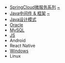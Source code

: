 * [SpringCloud微服务系列][cloudHtml]       [~][cloudMd]
* [Java中间件 & 框架][javaHtml]            [~][javaMd]
* [Java设计模式][mode]           
* [Oracle][oracle]
* [MySQL][mysql]
* [JS][js]
* Android
* React Native
* [Windows][win]
* Linux

[cloudHtml]: https://fgq233.github.io/html/blog?key=cloud
[cloudMd]: https://fgq233.github.io/md/index/cloud
[javaHtml]: https://fgq233.github.io/html/blog?key=java
[javaMd]: https://fgq233.github.io/md/index/java
[js]: https://fgq233.github.io/md/index/js
[oracle]: https://fgq233.github.io/md/index/oracle
[mysql]: https://fgq233.github.io/md/index/mysql
[win]: https://fgq233.github.io/md/index/win
[mode]: https://fgq233.github.io/md/index/mode
